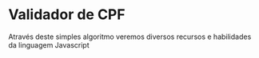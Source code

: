 # Validador de CPF

Através deste simples algoritmo veremos diversos recursos e habilidades da linguagem Javascript